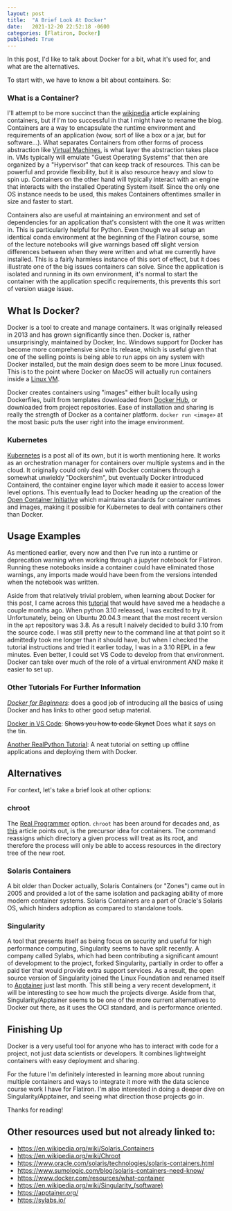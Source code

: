 ```yaml
---
layout: post
title:  "A Brief Look At Docker"
date:   2021-12-20 22:52:18 -0600
categories: [Flatiron, Docker]
published: True
---
```



In this post, I'd like to talk about Docker for a bit, what it's used for, and what are the alternatives.

To start with, we have to know a bit about containers. So:

### What is a Container?

I'll attempt to be more succinct than the [wikipedia](https://en.wikipedia.org/wiki/OS-level_virtualization) article explaining containers, but if I'm too successful in that I might have to rename the blog. Containers are a way to encapsulate the runtime environment and requirements of an application (wow, sort of like a box or a jar, but for software...). What separates Containers from other forms of process abstraction like [Virtual Machines](https://en.wikipedia.org/wiki/Virtual_machine), is what layer the abstraction takes place in. VMs typically will emulate "Guest Operating Systems" that then are organized by a "Hypervisor" that can keep track of resources. This can be powerful and provide flexibility, but it is also resource heavy and slow to spin up. Containers on the other hand will typically interact with an engine that interacts with the installed Operating System itself. Since the only one OS instance needs to be used, this makes Containers oftentimes smaller in size and faster to start.

Containers also are useful at maintaining an environment and set of dependencies for an application that's consistent with the one it was written in. This is particularly helpful for Python. Even though we all setup an identical conda environment at the beginning of the Flatiron course, some of the lecture notebooks will give warnings based off slight version differences between when they were written and what we currently have installed. This is a fairly harmless instance of this sort of effect, but it does illustrate one of the big issues containers can solve. Since the application is isolated and running in its own environment, it's normal to start the container with the application specific requirements, this prevents this sort of version usage issue.

## What Is Docker?

Docker is a tool to create and manage containers. It was originally released in 2013 and has grown significantly since then. Docker is, rather unsurprisingly, maintained by Docker, Inc. Windows support for Docker has become more comprehensive since its release, which is useful given that one of the selling points is being able to run apps on any system with Docker installed, but the main design does seem to be more Linux focused. This is to the point where Docker on MacOS will actually run containers inside a [Linux VM](https://en.wikipedia.org/wiki/Docker_(software)#Operation). 

Docker creates containers using "images" either built locally using Dockerfiles, built from templates downloaded from [Docker Hub](https://hub.docker.com/), or downloaded from project repositories. Ease of installation and sharing is really the strength of Docker as a container platform. `docker run <image>` at the most basic puts the user right into the image environment.

### Kubernetes

[Kubernetes](https://en.wikipedia.org/wiki/Kubernetes) is a post all of its own, but it is worth mentioning here. It works as an orchestration manager for containers over multiple systems and in the cloud. It originally could only deal with Docker containers through a somewhat unwieldy "Dockershim", but eventually Docker introduced Containerd, the container engine layer which made it easier to access lower level options. This eventually lead to Docker heading up the creation of the [Open Container Initiative](https://opencontainers.org/) which maintains standards for container runtimes and images, making it possible for Kubernetes to deal with containers other than Docker.
## Usage Examples

As mentioned earlier, every now and then I've run into a runtime or deprecation warning when working through a jupyter notebook for Flatiron. Running these notebooks inside a container could have eliminated those warnings, any imports made would have been from the versions intended when the notebook was written. 

Aside from that relatively trivial problem, when learning about Docker for this post, I came across this [tutorial](https://realpython.com/python-versions-docker/) that would have saved me a headache a couple months ago. When python 3.10 released, I was excited to try it. Unfortunately, being on Ubuntu 20.04.3 meant that the most recent version in the `apt` repository was 3.8. As a result I naively decided to build 3.10 from the source code. I was still pretty new to the command line at that point so it admittedly took me longer than it should have, but when I checked the tutorial instructions and tried it earlier today, I was in a 3.10 REPL in a few minutes. Even better, I could set VS Code to develop from that environment. Docker can take over much of the role of a virtual environment AND make it easier to set up.

### Other Tutorials For Further Information

[*Docker for Beginners*](https://docker-curriculum.com/): does a good job of introducing all the basics of using Docker and has links to other good setup material.

[Docker in VS Code](https://code.visualstudio.com/docs/remote/containers): ~~Shows you how to code Skynet~~ Does what it says on the tin.

[Another RealPython Tutorial](https://realpython.com/offline-python-deployments-with-docker/): A neat tutorial on setting up offline applications and deploying them with Docker.


## Alternatives

For context, let's take a brief look at other options:

### chroot

The [Real Programmer](https://xkcd.com/378/) option. `chroot` has been around for decades and, as [this](https://blog.aquasec.com/a-brief-history-of-containers-from-1970s-chroot-to-docker-2016) article points out, is the precursor idea for containers. The command reassigns which directory a given process will treat as its root, and therefore the process will only be able to access resources in the directory tree of the new root. 

### Solaris Containers

A bit older than Docker actually, Solaris Containers (or "Zones") came out in 2005 and provided a lot of the same isolation and packaging ability of more modern container systems. Solaris Containers are a part of Oracle's Solaris OS, which hinders adoption as compared to standalone tools. 

### Singularity

A tool that presents itself as being focus on security and useful for high performance computing, Singularity seems to have split recently. A company called Sylabs, which had been contributing a significant amount of development to the project, forked Singularity, partially in order to offer a paid tier that would provide extra support services. As a result, the open source version of Singularity joined the Linux Foundation and renamed itself to [Apptainer](https://apptainer.org/news/community-announcement-20211130/) just last month. This still being a very recent development, it will be interesting to see how much the projects diverge. Aside from that, Singularity/Apptainer seems to be one of the more current alternatives to Docker out there, as it uses the OCI standard, and is performance oriented.


## Finishing Up

Docker is a very useful tool for anyone who has to interact with code for a project, not just data scientists or developers. It combines lightweight containers with easy deployment and sharing. 

For the future I'm definitely interested in learning more about running multiple containers and ways to integrate it more with the data science course work I have for Flatiron. I'm also interested in doing a deeper dive on Singularity/Apptainer, and seeing what direction those projects go in.

Thanks for reading!


## Other resources used but not already linked to:
* https://en.wikipedia.org/wiki/Solaris_Containers
* https://en.wikipedia.org/wiki/Chroot
* https://www.oracle.com/solaris/technologies/solaris-containers.html
* https://www.sumologic.com/blog/solaris-containers-need-know/
* https://www.docker.com/resources/what-container
* https://en.wikipedia.org/wiki/Singularity_(software)
* https://apptainer.org/
* https://sylabs.io/



<script src="https://utteranc.es/client.js"
        repo="UpGoerFive/UpGoerFive.github.io"
        issue-term="pathname"
        theme="github-dark"
        crossorigin="anonymous"
        async>
</script>
